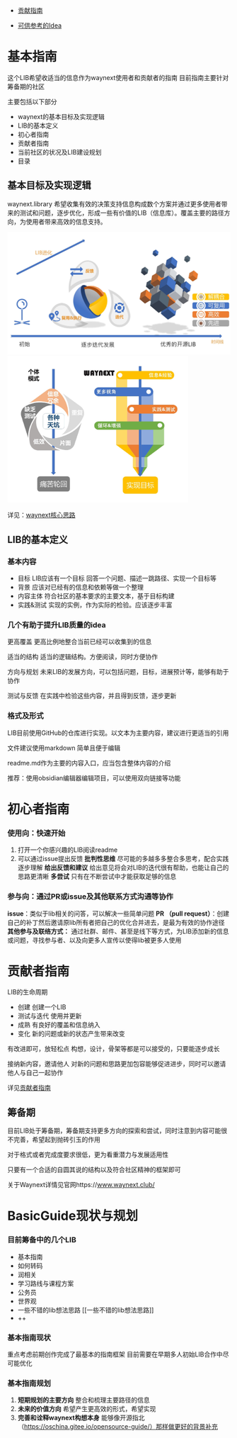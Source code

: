 - [贡献指南](docs/guide/contribute.md)


- [可供参考的Idea](docs/guide/idea.md)


# 基本指南

这个LIB希望收适当的信息作为waynext使用者和贡献者的指南         目前指南主要针对筹备期的社区

主要包括以下部分

- waynext的基本目标及实现逻辑
- LIB的基本定义
- 初心者指南
- 贡献者指南
- 当前社区的状况及LIB建设规划
- 目录



## 基本目标及实现逻辑

waynext.library 希望收集有效的决策支持信息构成数个方案并通过更多使用者带来的测试和问题，逐步优化，形成一些有价值的LIB（信息库）。覆盖主要的路径方向，为使用者带来高效的信息支持。

<img src="./resources/插图1裁剪.jpg" alt="LIB进化" style="zoom:50%;" />

<img src="./resources/插图2裁剪.jpg" alt="模式对比" style="zoom:40%;" />

详见：[waynext核心思路](./waynext核心思路.md)



## LIB的基本定义



### 基本内容

- 目标        LIB应该有一个目标     回答一个问题、描述一跳路径、实现一个目标等
- 背景        应该对已经有的信息和依赖等做一个整理
- 内容主体    符合社区的基本要求的主要文本，基于目标构建
- 实践&测试        实现的实例，作为实际的检验。应该逐步丰富



### 几个有助于提升LIB质量的idea

更高覆盖          更高比例地整合当前已经可以收集到的信息

适当的结构       适当的逻辑结构。方便阅读，同时方便协作

方向与规划      未来LIB的发展方向，可以包括问题，目标，进展预计等，能够有助于协作

测试与反馈       在实践中检验这些内容，并且得到反馈，逐步更新 



### 格式及形式

LIB目前使用GitHub的仓库进行实现。以文本为主要内容，建议进行更适当的引用

文件建议使用markdown  简单且便于编辑    

readme.md作为主要的内容入口，应当包含整体内容的介绍

推荐：使用obsidian编辑器编辑项目，可以使用双向链接等功能



# 初心者指南

### 使用向：快速开始

1. 打开一个你感兴趣的LIB阅读readme
2. 可以通过issue提出反馈
**批判性思维**      尽可能的多越多多整合多思考，配合实践逐步理解
**给出反馈和建议**      给出意见将会对LIB的迭代很有帮助，也能让自己的思路更清晰
**多尝试**       只有在不断尝试中才能获取足够的信息



### 参与向：通过PR或issue及其他联系方式沟通等协作

**issue**：类似于lib相关的问答，可以解决一些简单问题
**PR （pull request）**：创建自己的补丁然后邀请原lib所有者把自己的优化合并进去，是最为有效的协作途径
**其他参与及联络方式：** 通过社群、邮件、甚至是线下等方式，为LIB添加新的信息或问题，寻找参与者、以及向更多人宣传以使得lib被更多人使用


# 贡献者指南

LIB的生命周期

- 创建               创建一个LIB
- 测试与迭代       使用并更新
- 成熟          有良好的覆盖和信息纳入
- 变化          新的问题或新的状态产生带来改变

有改进即可，放轻松点        构想，设计，骨架等都是可以接受的，只要能逐步成长            

接纳新内容，邀请他人        对新的问题和思路更加包容能够促进进步，同时可以邀请他人与自己一起协作


详见[贡献者指南](./贡献者指南.md)



## 筹备期

目前LIB处于筹备期，筹备期支持更多方向的探索和尝试，同时注意到内容可能很不完善，希望起到抛砖引玉的作用

对于格式或者完成度要求很低，更为看重潜力与发展适用性

只要有一个合适的自圆其说的结构以及符合社区精神的框架即可

关于Waynext详情见官网https://www.waynext.club/


# BasicGuide现状与规划

### 目前筹备中的几个LIB
- 基本指南
- 如何转码
- 润相关
- 学习路线与课程方案
- 公务员
- 世界观
- 一些不错的lib想法思路 [[一些不错的lib想法思路]]
- ++

### 基本指南现状
重点考虑前期创作完成了最基本的指南框架
目前需要在早期多人初始LIB合作中尽可能优化

### 基本指南规划
1. **短期规划的主要方向**            整合和梳理主要路径的信息
2. **未来的价值方向**         希望产生更高效的形式，希望实现
3. **完善和诠释waynext构想本身**      能够像开源指北（https://oschina.gitee.io/opensource-guide/）那样做更好的背景补充

